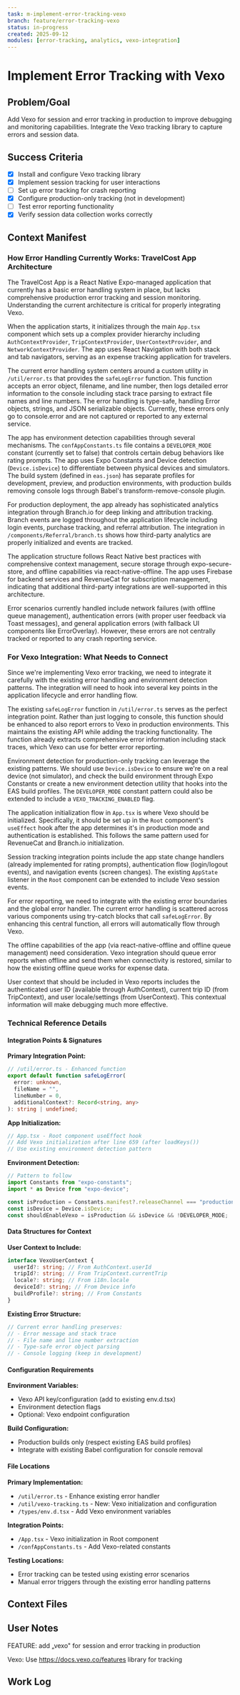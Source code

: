 ```yaml
---
task: m-implement-error-tracking-vexo
branch: feature/error-tracking-vexo
status: in-progress
created: 2025-09-12
modules: [error-tracking, analytics, vexo-integration]
---
```


# Implement Error Tracking with Vexo

## Problem/Goal

Add Vexo for session and error tracking in production to improve debugging and monitoring capabilities. Integrate the Vexo tracking library to capture errors and session data.

## Success Criteria

- [x] Install and configure Vexo tracking library
- [x] Implement session tracking for user interactions
- [ ] Set up error tracking for crash reporting
- [x] Configure production-only tracking (not in development)
- [ ] Test error reporting functionality
- [x] Verify session data collection works correctly

## Context Manifest

### How Error Handling Currently Works: TravelCost App Architecture

The TravelCost App is a React Native Expo-managed application that currently has a basic error handling system in place, but lacks comprehensive production error tracking and session monitoring. Understanding the current architecture is critical for properly integrating Vexo.

When the application starts, it initializes through the main `App.tsx` component which sets up a complex provider hierarchy including `AuthContextProvider`, `TripContextProvider`, `UserContextProvider`, and `NetworkContextProvider`. The app uses React Navigation with both stack and tab navigators, serving as an expense tracking application for travelers.

The current error handling system centers around a custom utility in `/util/error.ts` that provides the `safeLogError` function. This function accepts an error object, filename, and line number, then logs detailed error information to the console including stack trace parsing to extract file names and line numbers. The error handling is type-safe, handling Error objects, strings, and JSON serializable objects. Currently, these errors only go to console.error and are not captured or reported to any external service.

The app has environment detection capabilities through several mechanisms. The `confAppConstants.ts` file contains a `DEVELOPER_MODE` constant (currently set to false) that controls certain debug behaviors like rating prompts. The app uses Expo Constants and Device detection (`Device.isDevice`) to differentiate between physical devices and simulators. The build system (defined in `eas.json`) has separate profiles for development, preview, and production environments, with production builds removing console logs through Babel's transform-remove-console plugin.

For production deployment, the app already has sophisticated analytics integration through Branch.io for deep linking and attribution tracking. Branch events are logged throughout the application lifecycle including login events, purchase tracking, and referral attribution. The integration in `/components/Referral/branch.ts` shows how third-party analytics are properly initialized and events are tracked.

The application structure follows React Native best practices with comprehensive context management, secure storage through expo-secure-store, and offline capabilities via react-native-offline. The app uses Firebase for backend services and RevenueCat for subscription management, indicating that additional third-party integrations are well-supported in this architecture.

Error scenarios currently handled include network failures (with offline queue management), authentication errors (with proper user feedback via Toast messages), and general application errors (with fallback UI components like ErrorOverlay). However, these errors are not centrally tracked or reported to any crash reporting service.

### For Vexo Integration: What Needs to Connect

Since we're implementing Vexo error tracking, we need to integrate it carefully with the existing error handling and environment detection patterns. The integration will need to hook into several key points in the application lifecycle and error handling flow.

The existing `safeLogError` function in `/util/error.ts` serves as the perfect integration point. Rather than just logging to console, this function should be enhanced to also report errors to Vexo in production environments. This maintains the existing API while adding the tracking functionality. The function already extracts comprehensive error information including stack traces, which Vexo can use for better error reporting.

Environment detection for production-only tracking can leverage the existing patterns. We should use `Device.isDevice` to ensure we're on a real device (not simulator), and check the build environment through Expo Constants or create a new environment detection utility that hooks into the EAS build profiles. The `DEVELOPER_MODE` constant pattern could also be extended to include a `VEXO_TRACKING_ENABLED` flag.

The application initialization flow in `App.tsx` is where Vexo should be initialized. Specifically, it should be set up in the `Root` component's `useEffect` hook after the app determines it's in production mode and authentication is established. This follows the same pattern used for RevenueCat and Branch.io initialization.

Session tracking integration points include the app state change handlers (already implemented for rating prompts), authentication flow (login/logout events), and navigation events (screen changes). The existing `AppState` listener in the `Root` component can be extended to include Vexo session events.

For error reporting, we need to integrate with the existing error boundaries and the global error handler. The current error handling is scattered across various components using try-catch blocks that call `safeLogError`. By enhancing this central function, all errors will automatically flow through Vexo.

The offline capabilities of the app (via react-native-offline and offline queue management) need consideration. Vexo integration should queue error reports when offline and send them when connectivity is restored, similar to how the existing offline queue works for expense data.

User context that should be included in Vexo reports includes the authenticated user ID (available through AuthContext), current trip ID (from TripContext), and user locale/settings (from UserContext). This contextual information will make debugging much more effective.

### Technical Reference Details

#### Integration Points & Signatures

**Primary Integration Point:**

```typescript
// /util/error.ts - Enhanced function
export default function safeLogError(
  error: unknown,
  fileName = "",
  lineNumber = 0,
  additionalContext?: Record<string, any>
): string | undefined;
```

**App Initialization:**

```typescript
// App.tsx - Root component useEffect hook
// Add Vexo initialization after line 659 (after loadKeys())
// Use existing environment detection pattern
```

**Environment Detection:**

```typescript
// Pattern to follow
import Constants from "expo-constants";
import * as Device from "expo-device";

const isProduction = Constants.manifest?.releaseChannel === "production";
const isDevice = Device.isDevice;
const shouldEnableVexo = isProduction && isDevice && !DEVELOPER_MODE;
```

#### Data Structures for Context

**User Context to Include:**

```typescript
interface VexoUserContext {
  userId?: string; // From AuthContext.userId
  tripId?: string; // From TripContext.currentTrip
  locale?: string; // From i18n.locale
  deviceId?: string; // From Device info
  buildProfile?: string; // From Constants
}
```

**Existing Error Structure:**

```typescript
// Current error handling preserves:
// - Error message and stack trace
// - File name and line number extraction
// - Type-safe error object parsing
// - Console logging (keep in development)
```

#### Configuration Requirements

**Environment Variables:**

- Vexo API key/configuration (add to existing env.d.tsx)
- Environment detection flags
- Optional: Vexo endpoint configuration

**Build Configuration:**

- Production builds only (respect existing EAS build profiles)
- Integrate with existing Babel configuration for console removal

#### File Locations

**Primary Implementation:**

- `/util/error.ts` - Enhance existing error handler
- `/util/vexo-tracking.ts` - New: Vexo initialization and configuration
- `/types/env.d.tsx` - Add Vexo environment variables

**Integration Points:**

- `/App.tsx` - Vexo initialization in Root component
- `/confAppConstants.ts` - Add Vexo-related constants

**Testing Locations:**

- Error tracking can be tested using existing error scenarios
- Manual error triggers through the existing error handling patterns

## Context Files

<!-- Added by context-gathering agent or manually -->

## User Notes

FEATURE: add „vexo" for session and error tracking in production

Vexo: Use https://docs.vexo.co/features library for tracking

## Work Log

<!-- Updated as work progresses -->
